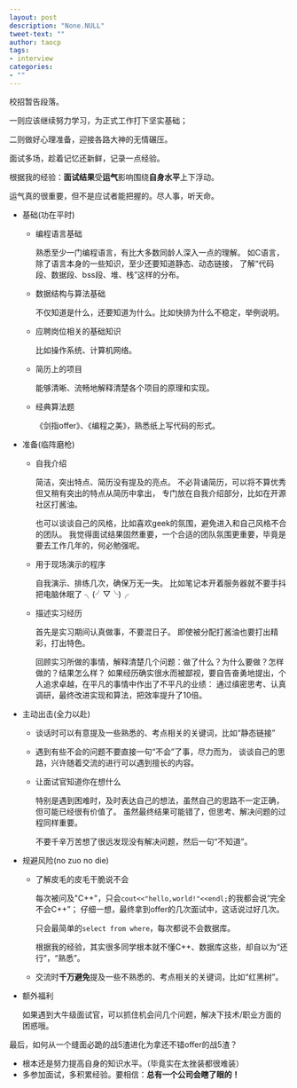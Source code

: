 ```yaml
---
layout: post
description: "None.NULL"
tweet-text: ""
author: taocp
tags:
- interview
categories:
- ""
---
```


校招暂告段落。

一则应该继续努力学习，为正式工作打下坚实基础；

二则做好心理准备，迎接各路大神的无情碾压。

面试多场，趁着记忆还新鲜，记录一点经验。

根据我的经验：**面试结果**受**运气**影响围绕**自身水平**上下浮动。

运气真的很重要，但不是应试者能把握的。尽人事，听天命。

* 基础(功在平时)
  * 编程语言基础

    熟悉至少一门编程语言，有比大多数同龄人深入一点的理解。
    如C语言，除了语言本身的一些知识，至少还要知道静态、动态链接，
    了解“代码段、数据段、bss段、堆、栈”这样的分布。

  * 数据结构与算法基础

    不仅知道是什么，还要知道为什么。比如快排为什么不稳定，举例说明。

  * 应聘岗位相关的基础知识

    比如操作系统、计算机网络。

  * 简历上的项目

    能够清晰、流畅地解释清楚各个项目的原理和实现。

  * 经典算法题

    《剑指offer》、《编程之美》，熟悉纸上写代码的形式。

* 准备(临阵磨枪)
  * 自我介绍

    简洁，突出特点、简历没有提及的亮点。
    不必背诵简历，可以将不算优秀但又稍有突出的特点从简历中拿出，
    专门放在自我介绍部分，比如在开源社区打酱油。

    也可以谈谈自己的风格，比如喜欢geek的氛围，避免进入和自己风格不合的团队。
    我觉得面试结果固然重要，一个合适的团队氛围更重要，毕竟是要去工作几年的，何必勉强呢。

  * 用于现场演示的程序

    自我演示、排练几次，确保万无一失。
    比如笔记本开着服务器就不要手抖把电脑休眠了 ╮(╯▽╰)╭

  * 描述实习经历

    首先是实习期间认真做事，不要混日子。
    即使被分配打酱油也要打出精彩，打出特色。

    回顾实习所做的事情，解释清楚几个问题：做了什么？为什么要做？怎样做的？结果怎么样？
    如果经历确实很水而被鄙视，要自告奋勇地提出，个人追求卓越，在平凡的事情中作出了不平凡的业绩：
    通过缜密思考、认真调研，最终改进实现和算法，把效率提升了10倍。

* 主动出击(全力以赴)
  * 谈话时可以有意提及一些熟悉的、考点相关的关键词，比如“静态链接”
    <!-- 其实就是转移话题 =。= -->

  * 遇到有些不会的问题不要直接一句“不会”了事，尽力而为，
    谈谈自己的思路，兴许随着交流的进行可以遇到擅长的内容。

  * 让面试官知道你在想什么

    特别是遇到困难时，及时表达自己的想法，虽然自己的思路不一定正确，
    但可能已经很有价值了。
    虽然最终结果可能错了，但思考、解决问题的过程同样重要。

    不要千辛万苦想了很远发现没有解决问题，然后一句“不知道”。

* 规避风险(no zuo no die)
  * 了解皮毛的皮毛干脆说不会

    每次被问及"C++"，只会`cout<<"hello,world!"<<endl;`的我都会说“完全不会C++”；
    仔细一想，最终拿到offer的几次面试中，这话说过好几次。

    只会最简单的`select from where`，每次都说不会数据库。

    根据我的经验，其实很多同学根本就不懂C++、数据库这些，却自以为“还行”，“熟悉”。

  * 交流时**千万避免**提及一些不熟悉的、考点相关的关键词，比如“红黑树”。

* 额外福利

  如果遇到大牛级面试官，可以抓住机会问几个问题，解决下技术/职业方面的困惑哦。

最后，如何从一个缝面必跪的战5渣进化为拿还不错offer的战5渣？

  * 根本还是努力提高自身的知识水平。（毕竟实在太挫装都很难装）
  * 多参加面试，多积累经验。要相信：**总有一个公司会瞎了眼的！**
